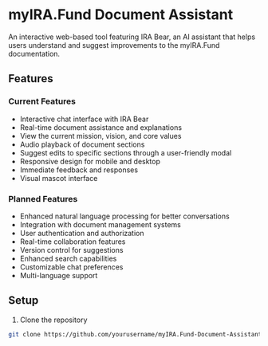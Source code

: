 # myIRA.Fund Document Assistant

An interactive web-based tool featuring IRA Bear, an AI assistant that helps users understand and suggest improvements to the myIRA.Fund documentation.

## Features

### Current Features
- Interactive chat interface with IRA Bear
- Real-time document assistance and explanations
- View the current mission, vision, and core values
- Audio playback of document sections
- Suggest edits to specific sections through a user-friendly modal
- Responsive design for mobile and desktop
- Immediate feedback and responses
- Visual mascot interface

### Planned Features
- Enhanced natural language processing for better conversations
- Integration with document management systems
- User authentication and authorization
- Real-time collaboration features
- Version control for suggestions
- Enhanced search capabilities
- Customizable chat preferences
- Multi-language support

## Setup

1. Clone the repository
```bash
git clone https://github.com/yourusername/myIRA.Fund-Document-Assistant.git
